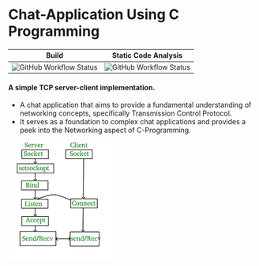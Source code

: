 # Chat-Application Using C Programming

|Build|Static Code Analysis|
|:--:|:--:|
|![GitHub Workflow Status](https://img.shields.io/github/workflow/status/karthikkashyap98/Chat-Application-Using-C/CI%20workflow?label=C%2FC%2B%2B%20CI%20&logo=Github&style=plastic)| ![GitHub Workflow Status](https://img.shields.io/github/workflow/status/karthikkashyap98/Chat-Application-Using-C/cppcheck%20workflow?label=Static%20Code%20Analysis&logo=Github&style=plastic)



<h4> A simple TCP server-client implementation. </h4>

- A chat application that aims to provide a fundamental understanding of networking concepts, specifically Transmission Control Protocol.
- It serves as a foundation to complex chat applications and provides a peek into the Networking aspect of C-Programming.

![alt text](https://github.com/karthikkashyap98/Chat-Application-Using-C/blob/main/images/architecture.png)
